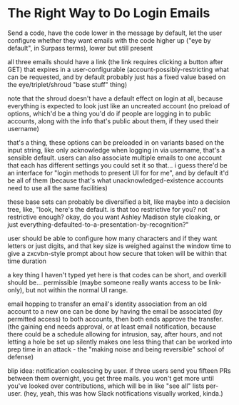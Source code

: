 # The Right Way to Do Login Emails

Send a code, have the code lower in the message by default, let the user configure whether they want emails with the code higher up ("eye by default", in Surpass terms), lower but still present

all three emails should have a link (the link requires clicking a button after GET) that expires in a user-configurable (account-possibly-restricting what can be requested, and by default probably just has a fixed value based on the eye/triplet/shroud "base stuff" thing)

note that the shroud doesn't have a default effect on login at all, because everything is expected to look just like an uncreated account (no preload of options, which'd be a thing you'd do if people are logging in to public accounts, along with the info that's public about them, if they used their username)

that's a thing, these options can be preloaded in on variants based on the input string, like only acknowledge when logging in via username, that's a sensible default. users can also associate multiple emails to one account that each has different settings you could set it so that... i guess there'd be an interface for "login methods to present UI for for me", and by default it'd be all of them (because that's what unacknowledged-existence accounts need to use all the same facilities)

these base sets can probably be diversified a bit, like maybe into a decision tree, like, "look, here's the default. is that too restrictive for you? not restrictive enough? okay, do you want Ashley Madison style cloaking, or just everything-defaulted-to-a-presentation-by-recognition?"

user should be able to configure how many characters and if they want letters or just digits, and that key size is weighed against the window time to give a zxcvbn-style prompt about how secure that token will be within that time duration

a key thing I haven't typed yet here is that codes can be short, and overkill should be... permissible (maybe someone really wants access to be link-only), but not within the normal UI range.

email hopping to transfer an email's identity association from an old account to a new one can be done by having the email be associated (by permitted access) to both accounts, then both ends approve the transfer. (the gaining end needs approval, or at least email notification, because there could be a schedule allowing for intrusion, say, after hours, and not letting a hole be set up silently makes one less thing that can be worked into prep time in an attack - the "making noise and being reversible" school of defense)

blip idea: notification coalescing by user. if three users send you fifteen PRs between them overnight, you get three mails. you won't get more until you've looked over contributions, which will be in like "see all" lists per-user. (hey, yeah, this was how Slack notifications visually worked, kinda.)
